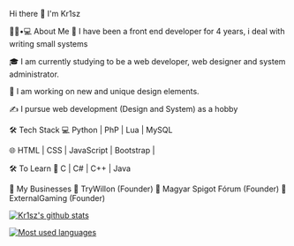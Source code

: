 Hi there 👋
I'm Kr1sz


👨🏻•💻 About Me
🤔   I have been a front end developer for 4 years, i deal with writing small systems

🎓   I am currently studying to be a web developer, web designer and system administrator.

🌱   I am working on new and unique design elements.

✍️   I pursue web development (Design and System) as a hobby

🛠 Tech Stack
💻   Python | PhP | Lua | MySQL

🌐   HTML | CSS | JavaScript | Bootstrap |

🛠 To Learn
🔧   C | C# | C++ | Java

🚀 My Businesses
	💨 TryWillon (Founder)
	💨 Magyar Spigot Fórum (Founder)
	💨 ExternalGaming (Founder)

		

[![Kr1sz's github stats](https://github-readme-stats.vercel.app/api?username=thekr1szten)](https://github.com/thekr1szten/github-readme-stats)


[![Most used languages](https://github-readme-stats.vercel.app/api/top-langs/?username=thekr1szten&layout=compact)](https://github.com/thekr1szten/github-readme-stats)


